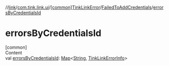 //[link](../../../index.md)/[com.tink.link.ui](../../index.md)/[[common]TinkLinkError](../index.md)/[FailedToAddCredentials](index.md)/[errorsByCredentialsId](errors-by-credentials-id.md)



# errorsByCredentialsId  
[common]  
Content  
val [errorsByCredentialsId](errors-by-credentials-id.md): [Map](https://kotlinlang.org/api/latest/jvm/stdlib/kotlin.collections/-map/index.html)<[String](https://kotlinlang.org/api/latest/jvm/stdlib/kotlin/-string/index.html), [TinkLinkErrorInfo](../../[common]-tink-link-error-info/index.md)>  



